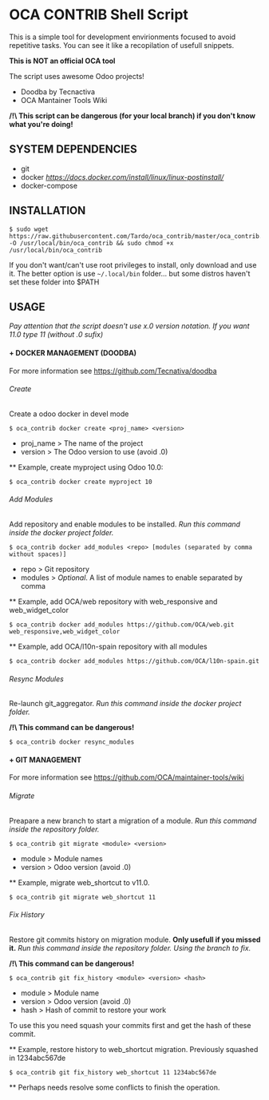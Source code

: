 # OCA CONTRIB Shell Script
This is a simple tool for development envirionments focused to avoid repetitive tasks.
You can see it like a recopilation of usefull snippets.

**This is NOT an official OCA tool**

The script uses awesome Odoo projects!
- Doodba by Tecnactiva
- OCA Mantainer Tools Wiki

**/!\ This script can be dangerous (for your local branch) if you don't know what you're doing!**

## SYSTEM DEPENDENCIES
- git
- docker _https://docs.docker.com/install/linux/linux-postinstall/_
- docker-compose

## INSTALLATION
```
$ sudo wget https://raw.githubusercontent.com/Tardo/oca_contrib/master/oca_contrib.sh -O /usr/local/bin/oca_contrib && sudo chmod +x /usr/local/bin/oca_contrib
```
If you don't want/can't use root privileges to install, only download and use it. The better option is use ```~/.local/bin``` folder... but some distros haven't set these folder into $PATH

## USAGE
_Pay attention that the script doesn't use x.0 version notation. If you want 11.0 type 11 (without .0 sufix)_

#### + DOCKER MANAGEMENT (DOODBA)
For more information see https://github.com/Tecnativa/doodba
###### Create
Create a odoo docker in devel mode

```$ oca_contrib docker create <proj_name> <version>```
- proj_name > The name of the project
- version > The Odoo version to use (avoid .0)

** Example, create myproject using Odoo 10.0:

```$ oca_contrib docker create myproject 10```

###### Add Modules
Add repository and enable modules to be installed. _Run this command inside the docker project folder._

```$ oca_contrib docker add_modules <repo> [modules (separated by comma without spaces)]```
- repo > Git repository
- modules > _Optional_. A list of module names to enable separated by comma

** Example, add OCA/web repository with web_responsive and web_widget_color

```$ oca_contrib docker add_modules https://github.com/OCA/web.git web_responsive,web_widget_color```

** Example, add OCA/l10n-spain repository with all modules

```$ oca_contrib docker add_modules https://github.com/OCA/l10n-spain.git```

###### Resync Modules
Re-launch git_aggregator. _Run this command inside the docker project folder._

**/!\ This command can be dangerous!**

```$ oca_contrib docker resync_modules```

#### + GIT MANAGEMENT
For more information see https://github.com/OCA/maintainer-tools/wiki
###### Migrate
Preapare a new branch to start a migration of a module. _Run this command inside the repository folder._

```$ oca_contrib git migrate <module> <version>```
- module > Module names
- version > Odoo version (avoid .0)

** Example, migrate web_shortcut to v11.0.

```$ oca_contrib git migrate web_shortcut 11```

###### Fix History
Restore git commits history on migration module. **Only usefull if you missed it.** _Run this command inside the repository folder. Using the branch to fix._

**/!\ This command can be dangerous!**

```$ oca_contrib git fix_history <module> <version> <hash>```
- module > Module name
- version > Odoo version (avoid .0)
- hash > Hash of commit to restore your work

To use this you need squash your commits first and get the hash of these commit.

** Example, restore history to web_shortcut migration. Previously squashed in 1234abc567de

```$ oca_contrib git fix_history web_shortcut 11 1234abc567de```

** Perhaps needs resolve some conflicts to finish the operation.

